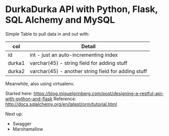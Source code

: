 # DurkaDurka API with Python, Flask, SQL Alchemy and MySQL

Simple Table to pull data in and out with:

| col | Detail |
| --- | --- |
| id | int - just an auto-incrementing index |
| durka1 | varchar(45) - string field for adding stuff |
| durka2 | varchar(45) - another string field for adding stuff |

Meanwhile, also using virtualenv.

Started here: https://blog.miguelgrinberg.com/post/designing-a-restful-api-with-python-and-flask
Reference: http://docs.sqlalchemy.org/en/latest/orm/tutorial.html

Next up:
* Swagger
* Marshamallow

